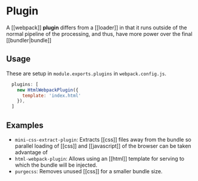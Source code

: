 # Plugin
A [[webpack]] **plugin** differs from a [[loader]] in that it runs outside of the normal pipeline of the processing, and thus, have more power over the final [[bundler|bundle]]

## Usage
These are setup in `module.exports.plugins` in `webpack.config.js`.

```js
  plugins: [
    new HtmlWebpackPlugin({
      template: 'index.html'
    }),
  ]
```

## Examples
* `mini-css-extract-plugin`: Extracts [[css]] files away from the bundle so parallel loading of [[css]] and [[javascript]] of the browser can be taken advantage of
* `html-webpack-plugin`: Allows using an [[html]] template for serving to which the bundle will be injected.
* `purgecss`: Removes unused [[css]] for a smaller bundle size.
